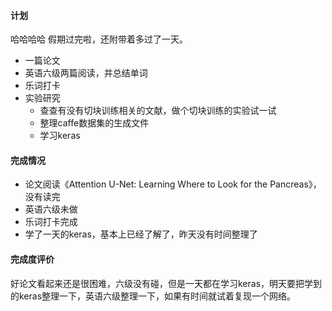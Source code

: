 

#### 计划

哈哈哈哈 假期过完啦，还附带着多过了一天。

* 一篇论文
* 英语六级两篇阅读，并总结单词
* 乐词打卡
* 实验研究
  * 查查有没有切块训练相关的文献，做个切块训练的实验试一试
  * 整理caffe数据集的生成文件
  * 学习keras



#### 完成情况

* 论文阅读《Attention U-Net: Learning Where to Look for the Pancreas》， 没有读完
* 英语六级未做
* 乐词打卡完成
* 学了一天的keras，基本上已经了解了，昨天没有时间整理了



#### 完成度评价

好论文看起来还是很困难，六级没有碰，但是一天都在学习keras，明天要把学到的keras整理一下，英语六级整理一下，如果有时间就试着复现一个网络。

